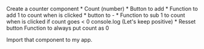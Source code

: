 Create a counter component
    * Count (number)
    * Button to add
      * Function to add 1 to count when is clicked
    * button to -
    *   Function to sub 1 to count when is clicked
        if count goes < 0 console.log (Let's keep positive)
    * Resset button
        Function to always put count as 0 

Import that component to my app. 
